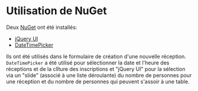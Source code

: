 # Utilisation de NuGet

Deux [NuGet](https://www.nuget.org/) ont été installés:

* [jQuery UI](https://jqueryui.com/)
* [DateTimePicker](http://xdsoft.net/jqplugins/datetimepicker/)

Ils ont été utilisés dans le formulaire de création d'une nouvelle réception. `DateTimePicker` a été utilisé pour sélectionner la date et l'heure des réceptions et de la clîture des inscriptions et "jQuery UI" pour la sélection via un "slide" (associé à une liste déroulante) du nombre de personnes pour une réception et du nombre de personnes qui peuvent s'assoir à une table.

